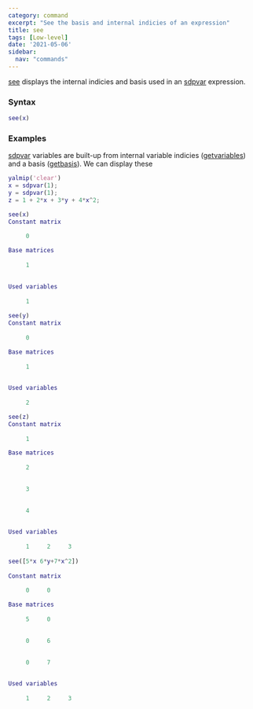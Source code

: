 ```yaml
---
category: command
excerpt: "See the basis and internal indicies of an expression"
title: see
tags: [Low-level]
date: '2021-05-06'
sidebar:
  nav: "commands"
---
```


[see](/command/see) displays the internal indicies and basis used in an [sdpvar](/command/sdpvar) expression.

### Syntax

````matlab
see(x)
````

### Examples

[sdpvar](/command/sdpvar) variables are built-up from internal variable indicies ([getvariables](/command/getvariables)) and a basis ([getbasis](/command/getbasis)). We can display these

````matlab
yalmip('clear')
x = sdpvar(1);
y = sdpvar(1);
z = 1 + 2*x + 3*y + 4*x^2;

see(x)
Constant matrix
 
     0

Base matrices
 
     1

 
Used variables
 
     1
     
see(y)
Constant matrix
 
     0

Base matrices
 
     1

 
Used variables
 
     2

see(z) 
Constant matrix
 
     1

Base matrices
 
     2

 
     3

 
     4

 
Used variables
 
     1     2     3
     
see([5*x 6*y+7*x^2])
 
Constant matrix
 
     0     0

Base matrices
 
     5     0

 
     0     6

 
     0     7

 
Used variables
 
     1     2     3     
````
